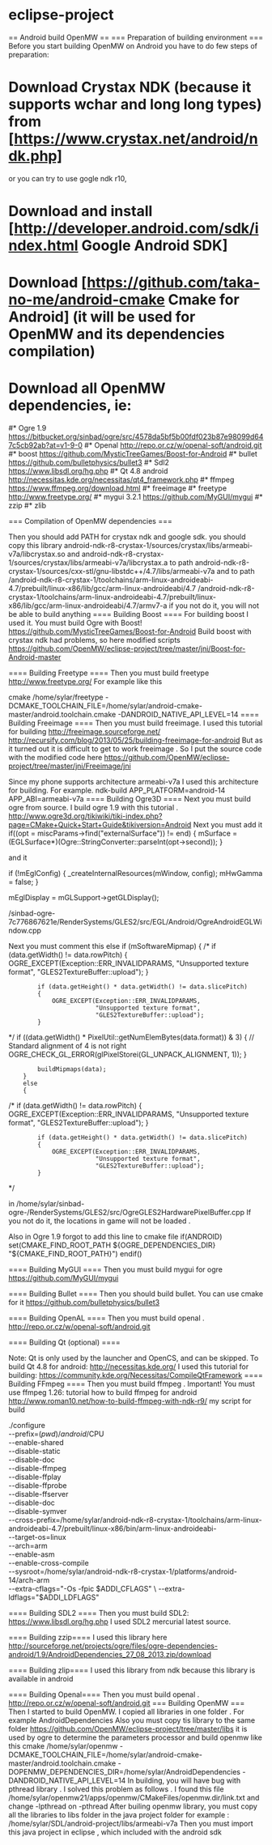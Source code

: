 eclipse-project
===============
== Android build OpenMW ==
=== Preparation of building environment ===
Before you start building OpenMW on Android you have to do few steps of preparation:
# Download Crystax NDK (because it supports wchar and long long types) from [https://www.crystax.net/android/ndk.php] 
or you can try to use gogle ndk r10,
# Download and install [http://developer.android.com/sdk/index.html Google Android SDK]
# Download [https://github.com/taka-no-me/android-cmake Cmake for Android] (it will be used for OpenMW and its dependencies compilation)
# Download all OpenMW dependencies, ie:
#* Ogre 1.9 
https://bitbucket.org/sinbad/ogre/src/4578da5bf5b00fdf023b87e98099d647c5cb92ab?at=v1-9-0
#* Openal
http://repo.or.cz/w/openal-soft/android.git
#* boost
https://github.com/MysticTreeGames/Boost-for-Android
#* bullet
https://github.com/bulletphysics/bullet3
#* Sdl2
https://www.libsdl.org/hg.php
#* Qt 4.8 android
http://necessitas.kde.org/necessitas/qt4_framework.php
#* ffmpeg
https://www.ffmpeg.org/download.html
#* freeimage
#* freetype
http://www.freetype.org/
#* mygui 3.2.1
https://github.com/MyGUI/mygui
#* zzip
#* zlib

=== Compilation of OpenMW dependencies ===

Then you should add PATH for crystax ndk and google sdk.
you should copy this library 
android-ndk-r8-crystax-1/sources/crystax/libs/armeabi-v7a/libcrystax.so
and
android-ndk-r8-crystax-1/sources/crystax/libs/armeabi-v7a/libcrystax.a
to path android-ndk-r8-crystax-1/sources/cxx-stl/gnu-libstdc++/4.7/libs/armeabi-v7a
and to path 
/android-ndk-r8-crystax-1/toolchains/arm-linux-androideabi-4.7/prebuilt/linux-x86/lib/gcc/arm-linux-androideabi/4.7
/android-ndk-r8-crystax-1/toolchains/arm-linux-androideabi-4.7/prebuilt/linux-x86/lib/gcc/arm-linux-androideabi/4.7/armv7-a
if you not do it, you will not be able to build anything
==== Building Boost ====
For building boost I used it. You must build Ogre with Boost!
https://github.com/MysticTreeGames/Boost-for-Android
Build boost with crystax ndk had problems, so here modified scripts
 https://github.com/OpenMW/eclipse-project/tree/master/jni/Boost-for-Android-master

==== Building Freetype ====
Then you must build freetype
http://www.freetype.org/
For example like this

cmake /home/sylar/freetype -DCMAKE_TOOLCHAIN_FILE=/home/sylar/android-cmake-master/android.toolchain.cmake -DANDROID_NATIVE_API_LEVEL=14
==== Building Freeimage ====
Then you must build freeimage. I used this tutorial for building 
http://freeimage.sourceforge.net/
http://recursify.com/blog/2013/05/25/building-freeimage-for-android
But as it turned out it is difficult to get to work freeimage .
So I put the source code with the modified code here
https://github.com/OpenMW/eclipse-project/tree/master/jni/Freeimage/jni

Since my phone supports architecture armeabi-v7a I used this architecture for building. For example.
ndk-build APP_PLATFORM=android-14 APP_ABI=armeabi-v7a
==== Building Ogre3D ====
Next you must build ogre from source. I build ogre 1.9 with this tutorial .
http://www.ogre3d.org/tikiwiki/tiki-index.php?page=CMake+Quick+Start+Guide&tikiversion=Android
Next you must add it
if((opt = miscParams->find("externalSurface")) != end)
{
  mSurface = (EGLSurface*)(Ogre::StringConverter::parseInt(opt->second));
}

and it

if (!mEglConfig)
{
  _createInternalResources(mWindow, config);
  mHwGamma = false;
}
        
mEglDisplay = mGLSupport->getGLDisplay();

/sinbad-ogre-7c776867621e/RenderSystems/GLES2/src/EGL/Android/OgreAndroidEGLWindow.cpp

Next you must comment this 
 else if (mSoftwareMipmap)
        {
/*
            if (data.getWidth() != data.rowPitch)
            {
                OGRE_EXCEPT(Exception::ERR_INVALIDPARAMS,
                            "Unsupported texture format",
                            "GLES2TextureBuffer::upload");
            }

            if (data.getHeight() * data.getWidth() != data.slicePitch)
            {
                OGRE_EXCEPT(Exception::ERR_INVALIDPARAMS,
                            "Unsupported texture format",
                            "GLES2TextureBuffer::upload");
            }
*/
            if ((data.getWidth() * PixelUtil::getNumElemBytes(data.format)) & 3)
            {
                // Standard alignment of 4 is not right
                OGRE_CHECK_GL_ERROR(glPixelStorei(GL_UNPACK_ALIGNMENT, 1));
            }

            buildMipmaps(data);
        }
        else
        {
/*
            if (data.getWidth() != data.rowPitch)
            {
                OGRE_EXCEPT(Exception::ERR_INVALIDPARAMS,
                            "Unsupported texture format",
                            "GLES2TextureBuffer::upload");
            }

            if (data.getHeight() * data.getWidth() != data.slicePitch)
            {
                OGRE_EXCEPT(Exception::ERR_INVALIDPARAMS,
                            "Unsupported texture format",
                            "GLES2TextureBuffer::upload");
            }
*/

in
/home/sylar/sinbad-ogre-/RenderSystems/GLES2/src/OgreGLES2HardwarePixelBuffer.cpp
If you  not do it, the locations in game will not be loaded .

Also in Ogre 1.9 forgot to add this line to  cmake file
if(ANDROID)
  set(CMAKE_FIND_ROOT_PATH ${OGRE_DEPENDENCIES_DIR} "${CMAKE_FIND_ROOT_PATH}")
endif()

==== Building MyGUI ====
Then you must build mygui for ogre
https://github.com/MyGUI/mygui

==== Building Bullet ====
Then you should build bullet. You can use cmake for it
https://github.com/bulletphysics/bullet3

==== Building OpenAL ====
Then you must build openal .
http://repo.or.cz/w/openal-soft/android.git

==== Building Qt (optional) ====

Note: Qt is only used by the launcher and OpenCS, and can be skipped.
To build Qt 4.8 for android:
http://necessitas.kde.org/ I used this tutorial for building: https://community.kde.org/Necessitas/CompileQtFramework
==== Building FFmpeg ====
Then you must build ffmpeg . Important! You must use ffmpeg 1.26: 
tutorial how to build ffmpeg for android
http://www.roman10.net/how-to-build-ffmpeg-with-ndk-r9/
my script for build

./configure \
    --prefix=$(pwd)/android/$CPU  \
    --enable-shared \
    --disable-static \
    --disable-doc \
    --disable-ffmpeg \
    --disable-ffplay \
    --disable-ffprobe \
    --disable-ffserver \
    --disable-doc \
    --disable-symver \
    --cross-prefix=/home/sylar/android-ndk-r8-crystax-1/toolchains/arm-linux-androideabi-4.7/prebuilt/linux-x86/bin/arm-linux-androideabi- \
    --target-os=linux \
    --arch=arm \
    --enable-asm \
    --enable-cross-compile \
    --sysroot=/home/sylar/android-ndk-r8-crystax-1/platforms/android-14/arch-arm \
    --extra-cflags="-Os -fpic $ADDI_CFLAGS" \
    --extra-ldflags="$ADDI_LDFLAGS"
    
==== Building SDL2 ====
Then you must build SDL2: https://www.libsdl.org/hg.php
I used SDL2 mercurial latest source.

==== Building zzip====
I used this library here
http://sourceforge.net/projects/ogre/files/ogre-dependencies-android/1.9/AndroidDependencies_27_08_2013.zip/download

==== Building zlip====
I used this library from ndk  because this library is available in android

==== Building Openal====
Then you must build openal .
http://repo.or.cz/w/openal-soft/android.git
=== Building OpenMW ===
Then I started to build OpenMW. 
I copied all  libraries  in one folder . For example AndroidDependencies
Also you must copy tis library to the same folder
https://github.com/OpenMW/eclipse-project/tree/master/libs
it is used by ogre to determine the parameters  processor
and build openmw like this
cmake /home/sylar/openmw -DCMAKE_TOOLCHAIN_FILE=/home/sylar/android-cmake-master/android.toolchain.cmake 
-DOPENMW_DEPENDENCIES_DIR=/home/sylar/AndroidDependencies -DANDROID_NATIVE_API_LEVEL=14
In building, you will have bug with pthread library .
I solved this problem as follows . I found this file
/home/sylar/openmw21/apps/openmw/CMakeFiles/openmw.dir/link.txt
and change -lpthread on -pthread
After builing openmw library, you must copy all the libraries to libs folder in the  java project folder
for example : /home/sylar/SDL/android-project/libs/armeabi-v7a
Then you must import this java project in eclipse , which included with the android sdk
